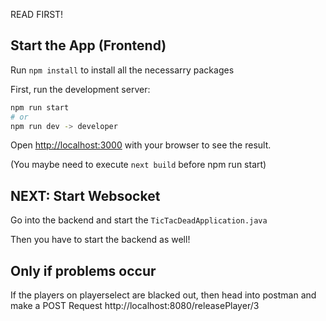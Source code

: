 READ FIRST!

## Start the App (Frontend)

Run ```npm install``` to install all the necessarry packages

First, run the development server:

```bash
npm run start
# or
npm run dev -> developer
```

Open [http://localhost:3000](http://localhost:3000) with your browser to see the result.

(You maybe need to execute ```next build``` before npm run start)

## NEXT: Start Websocket

Go into the backend and start the ``` TicTacDeadApplication.java ```

Then you have to start the backend as well!

## Only if problems occur

If the players on playerselect are blacked out, then head into postman and make a POST Request http://localhost:8080/releasePlayer/3 
